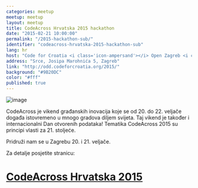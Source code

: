 ```yaml
---
categories: meetup
meetup: meetup
layout: meetup
title: CodeAcross Hrvatska 2015 hackathon
date: "2015-02-21 10:00:00"
permalink: "/2015-hackathon-sub/"
identifier: "codeacross-hrvatska-2015-hackathon-sub"
lang: hr
host: "Code for Croatia <i class='icon-ampersand'></i> Open Zagreb <i class='icon-ampersand'></i> OGP <i class='icon-ampersand'></i> GONG"
address: "Srce, Josipa Marohnića 5, Zagreb"
link: "http://odd.codeforcroatia.org/2015/"
background: "#9B20DC"
color: "#fff"
published: true
---
```


![image](https://odd.codeforcroatia.org/2015/img/code-across-banner.jpg)

CodeAcross je vikend građanskih inovacija koje se od 20. do 22. veljače događa istovremeno u mnogo gradova diljem svijeta. Taj vikend je također i internacionalni Dan otvorenih podataka! Tematika CodeAcross 2015 su principi vlasti za 21. stoljeće.

Pridruži nam se u Zagrebu 20. i 21. veljače.

Za detalje posjetite stranicu:

# [CodeAcross Hrvatska 2015](http://odd.codeforcroatia.org/2015/)
